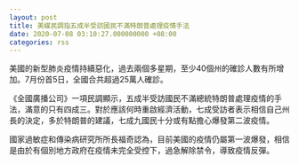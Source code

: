 ```yaml
---
layout: post
title: 美媒民調指五成半受訪國民不滿特朗普處理疫情手法
date: 2020-07-08 03:10:27.000000000 +08:00
categories: rss
---
```


美國的新型肺炎疫情持續惡化，過去兩個多星期，至少40個州的確診人數有所增加。7月份首5日，全國合共超過25萬人確診。

《全國廣播公司》一項民調顯示，五成半受訪國民不滿總統特朗普處理疫情的手法，滿意的只有四成三。對於應該何時重啟經濟活動，七成受訪者表示相信自己州長的決定，多於特朗普的建議，七成九國民十分或有點擔心爆發第二波疫情。

國家過敏症和傳染病研究所所長福奇認為，目前美國的疫情仍屬第一波爆發，相信是由於有個別地方政府在疫情未完全受控下，過急解除禁令，導致疫情反彈。
